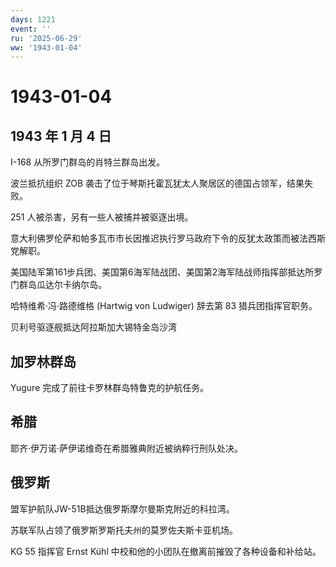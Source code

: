 ```yaml
---
days: 1221
event: ''
ru: '2025-06-29'
ww: '1943-01-04'
---
```


# 1943-01-04

## 1943 年 1 月 4 日

I-168 从所罗门群岛的肖特兰群岛出发。

波兰抵抗组织 ZOB
袭击了位于琴斯托霍瓦犹太人聚居区的德国占领军，结果失败。

251 人被杀害，另有一些人被捕并被驱逐出境。

意大利佛罗伦萨和帕多瓦市市长因推迟执行罗马政府下令的反犹太政策而被法西斯党解职。

美国陆军第161步兵团、美国第6海军陆战团、美国第2海军陆战师指挥部抵达所罗门群岛瓜达尔卡纳尔岛。

哈特维希·冯·路德维格 (Hartwig von Ludwiger) 辞去第 83 猎兵团指挥官职务。

贝利号驱逐舰抵达阿拉斯加大锡特金岛沙湾

## 加罗林群岛

Yugure 完成了前往卡罗林群岛特鲁克的护航任务。

## 希腊

耶齐·伊万诺·萨伊诺维奇在希腊雅典附近被纳粹行刑队处决。

## 俄罗斯

盟军护航队JW-51B抵达俄罗斯摩尔曼斯克附近的科拉湾。

苏联军队占领了俄罗斯罗斯托夫州的莫罗佐夫斯卡亚机场。

KG 55 指挥官 Ernst Kühl
中校和他的小团队在撤离前摧毁了各种设备和补给站。